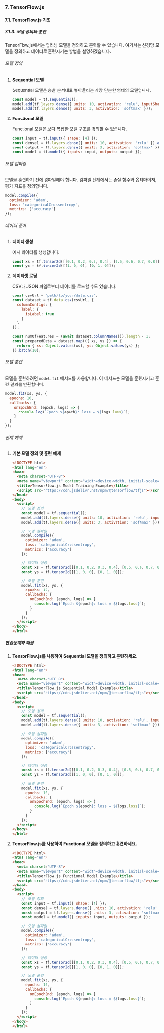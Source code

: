 ### 7. TensorFlow.js

#### 7.1. TensorFlow.js 기초

##### 7.1.3. 모델 정의와 훈련

TensorFlow.js에서는 딥러닝 모델을 정의하고 훈련할 수 있습니다. 여기서는 신경망 모델을 정의하고 데이터로 훈련시키는 방법을 설명하겠습니다.

###### 모델 정의

1. **Sequential 모델**

   Sequential 모델은 층을 순서대로 쌓아올리는 가장 단순한 형태의 모델입니다.

   ```javascript
   const model = tf.sequential();
   model.add(tf.layers.dense({ units: 10, activation: 'relu', inputShape: [4] }));
   model.add(tf.layers.dense({ units: 3, activation: 'softmax' }));
   ```

2. **Functional 모델**

   Functional 모델은 보다 복잡한 모델 구조를 정의할 수 있습니다.

   ```javascript
   const input = tf.input({ shape: [4] });
   const dense1 = tf.layers.dense({ units: 10, activation: 'relu' }).apply(input);
   const output = tf.layers.dense({ units: 3, activation: 'softmax' }).apply(dense1);
   const model = tf.model({ inputs: input, outputs: output });
   ```

###### 모델 컴파일

모델을 훈련하기 전에 컴파일해야 합니다. 컴파일 단계에서는 손실 함수와 옵티마이저, 평가 지표를 정의합니다.

```javascript
model.compile({
  optimizer: 'adam',
  loss: 'categoricalCrossentropy',
  metrics: ['accuracy']
});
```

###### 데이터 준비

1. **데이터 생성**

   예시 데이터를 생성합니다.

   ```javascript
   const xs = tf.tensor2d([[0.1, 0.2, 0.3, 0.4], [0.5, 0.6, 0.7, 0.8]]);
   const ys = tf.tensor2d([[1, 0, 0], [0, 1, 0]]);
   ```

2. **데이터셋 로딩**

   CSV나 JSON 파일로부터 데이터를 로드할 수도 있습니다.

   ```javascript
   const csvUrl = 'path/to/your/data.csv';
   const dataset = tf.data.csv(csvUrl, {
     columnConfigs: {
       label: {
         isLabel: true
       }
     }
   });

   const numOfFeatures = (await dataset.columnNames()).length - 1;
   const preparedData = dataset.map(({ xs, ys }) => {
     return { xs: Object.values(xs), ys: Object.values(ys) };
   }).batch(10);
   ```

###### 모델 훈련

모델을 훈련하려면 `model.fit` 메서드를 사용합니다. 이 메서드는 모델을 훈련시키고 훈련 결과를 반환합니다.

```javascript
model.fit(xs, ys, {
  epochs: 10,
  callbacks: {
    onEpochEnd: (epoch, logs) => {
      console.log(`Epoch ${epoch}: loss = ${logs.loss}`);
    }
  }
});
```

###### 전체 예제

1. **기본 모델 정의 및 훈련 예제**

   ```html
   <!DOCTYPE html>
   <html lang="en">
   <head>
     <meta charset="UTF-8">
     <meta name="viewport" content="width=device-width, initial-scale=1.0">
     <title>TensorFlow.js Model Training Example</title>
     <script src="https://cdn.jsdelivr.net/npm/@tensorflow/tfjs"></script>
   </head>
   <body>
     <script>
       // 모델 정의
       const model = tf.sequential();
       model.add(tf.layers.dense({ units: 10, activation: 'relu', inputShape: [4] }));
       model.add(tf.layers.dense({ units: 3, activation: 'softmax' }));

       // 모델 컴파일
       model.compile({
         optimizer: 'adam',
         loss: 'categoricalCrossentropy',
         metrics: ['accuracy']
       });

       // 데이터 생성
       const xs = tf.tensor2d([[0.1, 0.2, 0.3, 0.4], [0.5, 0.6, 0.7, 0.8]]);
       const ys = tf.tensor2d([[1, 0, 0], [0, 1, 0]]);

       // 모델 훈련
       model.fit(xs, ys, {
         epochs: 10,
         callbacks: {
           onEpochEnd: (epoch, logs) => {
             console.log(`Epoch ${epoch}: loss = ${logs.loss}`);
           }
         }
       });
     </script>
   </body>
   </html>
   ```

##### 연습문제와 해답

1. **TensorFlow.js를 사용하여 Sequential 모델을 정의하고 훈련하세요.**

   ```html
   <!DOCTYPE html>
   <html lang="en">
   <head>
     <meta charset="UTF-8">
     <meta name="viewport" content="width=device-width, initial-scale=1.0">
     <title>TensorFlow.js Sequential Model Example</title>
     <script src="https://cdn.jsdelivr.net/npm/@tensorflow/tfjs"></script>
   </head>
   <body>
     <script>
       // 모델 정의
       const model = tf.sequential();
       model.add(tf.layers.dense({ units: 10, activation: 'relu', inputShape: [4] }));
       model.add(tf.layers.dense({ units: 3, activation: 'softmax' }));

       // 모델 컴파일
       model.compile({
         optimizer: 'adam',
         loss: 'categoricalCrossentropy',
         metrics: ['accuracy']
       });

       // 데이터 생성
       const xs = tf.tensor2d([[0.1, 0.2, 0.3, 0.4], [0.5, 0.6, 0.7, 0.8]]);
       const ys = tf.tensor2d([[1, 0, 0], [0, 1, 0]]);

       // 모델 훈련
       model.fit(xs, ys, {
         epochs: 10,
         callbacks: {
           onEpochEnd: (epoch, logs) => {
             console.log(`Epoch ${epoch}: loss = ${logs.loss}`);
           }
         }
       });
     </script>
   </body>
   </html>
   ```

2. **TensorFlow.js를 사용하여 Functional 모델을 정의하고 훈련하세요.**

   ```html
   <!DOCTYPE html>
   <html lang="en">
   <head>
     <meta charset="UTF-8">
     <meta name="viewport" content="width=device-width, initial-scale=1.0">
     <title>TensorFlow.js Functional Model Example</title>
     <script src="https://cdn.jsdelivr.net/npm/@tensorflow/tfjs"></script>
   </head>
   <body>
     <script>
       // 모델 정의
       const input = tf.input({ shape: [4] });
       const dense1 = tf.layers.dense({ units: 10, activation: 'relu' }).apply(input);
       const output = tf.layers.dense({ units: 3, activation: 'softmax' }).apply(dense1);
       const model = tf.model({ inputs: input, outputs: output });

       // 모델 컴파일
       model.compile({
         optimizer: 'adam',
         loss: 'categoricalCrossentropy',
         metrics: ['accuracy']
       });

       // 데이터 생성
       const xs = tf.tensor2d([[0.1, 0.2, 0.3, 0.4], [0.5, 0.6, 0.7, 0.8]]);
       const ys = tf.tensor2d([[1, 0, 0], [0, 1, 0]]);

       // 모델 훈련
       model.fit(xs, ys, {
         epochs: 10,
         callbacks: {
           onEpochEnd: (epoch, logs) => {
             console.log(`Epoch ${epoch}: loss = ${logs.loss}`);
           }
         }
       });
     </script>
   </body>
   </html>
   ```
